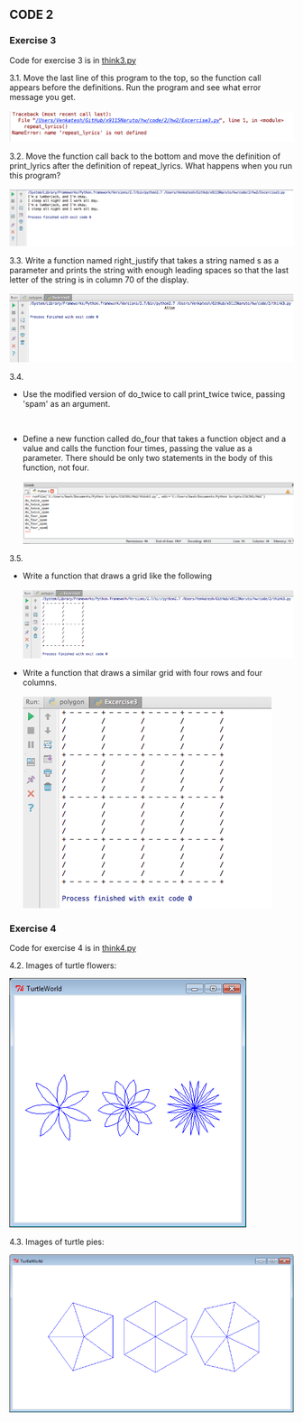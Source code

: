 ## CODE 2

### Exercise 3

Code for exercise 3 is in [think3.py](./think3.py)

3.1. Move the last line of this program to the top, so the function call appears before the definitions. Run the program and see what error message you get.
<br/><br/>
![Exercise 3.1](./imgs/Ex3_1.png)

3.2. Move the function call back to the bottom and move the definition of print_lyrics after the definition of repeat_lyrics. What happens when you run this program?
<br/><br/>
![Exercise 3.2](./imgs/Ex3_2.png)

3.3. Write a function named right_justify that takes a string named s as a parameter and prints the string with enough leading spaces so that the last letter of the string is in column 70 of the display.
<br/><br/>
![Exercise 3.3](./imgs/Ex3_3.png)

3.4.

* Use the modified version of do_twice to call print_twice twice, passing 'spam' as an argument.
<br/>

* Define a new function called do_four that takes a function object and a value and calls the function four times, passing the value as a parameter. There should be only two statements in the body of this function, not four.
<br/><br/>
![Exercise 3.4_2](./imgs/Ex3_4.png)

3.5.

* Write a function that draws a grid like the following
<br/><br/>
![Ex 3.5](./imgs/Ex3_5.png)

* Write a function that draws a similar grid with four rows and four columns.
<br/><br/>
![Ex 3.5_2](./imgs/Ex3_5_2.png)

### Exercise 4

Code for exercise 4 is in [think4.py](./think4.py)

4.2. Images of turtle flowers:

![Exercise 4.2](./imgs/think4/_2.png) <br/>

4.3. Images of turtle pies:

![Exercise 4.3](./imgs/think4/_3.png) <br/>
